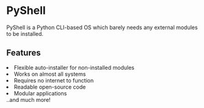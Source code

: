 # PyShell
PyShell is a Python CLI-based OS which barely needs any external modules to be installed.
<h2>Features</h2>
<li>Flexible auto-installer for non-installed modules</li>
<li>Works on almost all systems</li>
<li>Requires no internet to function</li>
<li>Readable open-source code</li>
<li>Modular applications</li>
..and much more!
